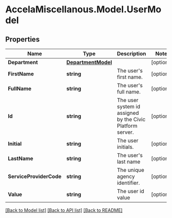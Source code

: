 # AccelaMiscellanous.Model.UserModel
## Properties

Name | Type | Description | Notes
------------ | ------------- | ------------- | -------------
**Department** | [**DepartmentModel**](DepartmentModel.md) |  | [optional] 
**FirstName** | **string** | The user&#39;s first name. | [optional] 
**FullName** | **string** | The user&#39;s full name. | [optional] 
**Id** | **string** | The user system id assigned by the Civic Platform server. | [optional] 
**Initial** | **string** | The user initials. | [optional] 
**LastName** | **string** | The user&#39;s last name | [optional] 
**ServiceProviderCode** | **string** | The unique agency identifier. | [optional] 
**Value** | **string** | The user id value | [optional] 

[[Back to Model list]](../README.md#documentation-for-models) [[Back to API list]](../README.md#documentation-for-api-endpoints) [[Back to README]](../README.md)

